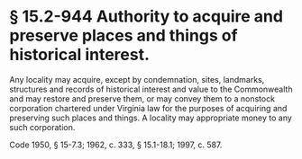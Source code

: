 # § 15.2-944 Authority to acquire and preserve places and things of historical interest.

<p>Any locality may acquire, except by condemnation, sites, landmarks, structures and records of historical interest and value to the Commonwealth and may restore and preserve them, or may convey them to a nonstock corporation chartered under Virginia law for the purposes of acquiring and preserving such places and things. A locality may appropriate money to any such corporation.</p><p>Code 1950, § 15-7.3; 1962, c. 333, § 15.1-18.1; 1997, c. 587.</p>